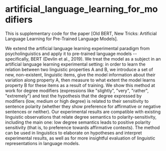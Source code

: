 # artificial_language_learning_for_modifiers

This is supplementary code for the paper [Old BERT, New Tricks: Artificial Language Learning for Pre-Trained Language Models].

We extend the artificial language learning experimental paradigm from psycholinguistics and apply it to pre-trained language models -- specifically, BERT (Devlin et al., 2019). We treat the model as a subject in an artificial language learning experimental setting: in order to learn the relation between two linguistic properties A and B, we introduce a set of new, non-existent, linguistic items, give the model information about their variation along property A, then measure to what extent the model learns property B for these items as a result of training. We show this method at work for degree modifiers (expressions like "slightly", "very", "rather", "extremely") and test the hypothesis that the degree expressed by modifiers (low, medium or high degree) is related to their sensitivity to sentence polarity (whether they show preference for affirmative or negative sentences or neither). Our experimental results are compatible with existing linguistic observations that relate degree semantics to polarity-sensitivity, including the main one: low degree semantics leads to positive polarity sensitivity (that is, to preference towards affirmative contexts). The method can be used in linguistics to elaborate on hypotheses and interpret experimental results, as well as for more insightful evaluation of linguistic representations in language models.
